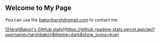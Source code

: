 ## Welcome to My Page

You can use the [bakoriharsh@gmail.com](bakoriharsh@gmail.com) to contact me. 

<a href="#">
![HarshBakori's GitHub stats](https://github-readme-stats.vercel.app/api?username=harshbakori&theme=dark&show_icons=true)
</a>
